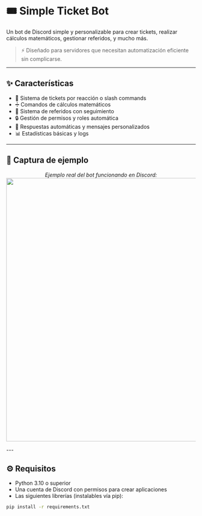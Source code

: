 # 🎟️ Simple Ticket Bot

Un bot de Discord simple y personalizable para crear tickets, realizar cálculos matemáticos, gestionar referidos, y mucho más.

> ⚡ Diseñado para servidores que necesitan automatización eficiente sin complicarse.

---

## ✨ Características

- 🎫 Sistema de tickets por reacción o slash commands
- ➗ Comandos de cálculos matemáticos
- 👥 Sistema de referidos con seguimiento
- 🔒 Gestión de permisos y roles automática
- 💬 Respuestas automáticas y mensajes personalizados
- 📊 Estadísticas básicas y logs

---

## 📸 Captura de ejemplo

<p align="center">
  <em>Ejemplo real del bot funcionando en Discord:</em><br>
  <img src="https://imgur.com/a/rEXTQyx" width="700">
</p>
---

## ⚙️ Requisitos

- Python 3.10 o superior
- Una cuenta de Discord con permisos para crear aplicaciones
- Las siguientes librerías (instalables vía pip):

```bash
pip install -r requirements.txt

